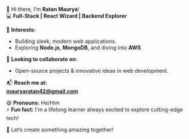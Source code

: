 
👋 Hi there, I’m **Ratan Maurya**!  
💻 **Full-Stack | React Wizard | Backend Explorer**  

🌟 **Interests:**  
- Building sleek, modern web applications.  
- Exploring **Node.js**, **MongoDB**, and diving into **AWS**
  
🤝 **Looking to collaborate on:**  
- Open-source projects & innovative ideas in web development.  

📬 **Reach me at:**  
**mauryaratan42@gmail.com**  

😄 **Pronouns:** He/Him  
⚡ **Fun fact:** I'm a lifelong learner always excited to explore cutting-edge tech!  

🚀 Let’s create something amazing together!  


<!---
ratanmaurya01/ratanmaurya01 is a ✨ special ✨ repository because its `README.md` (this file) appears on your GitHub profile.
You can click the Preview link to take a look at your changes.
--->
